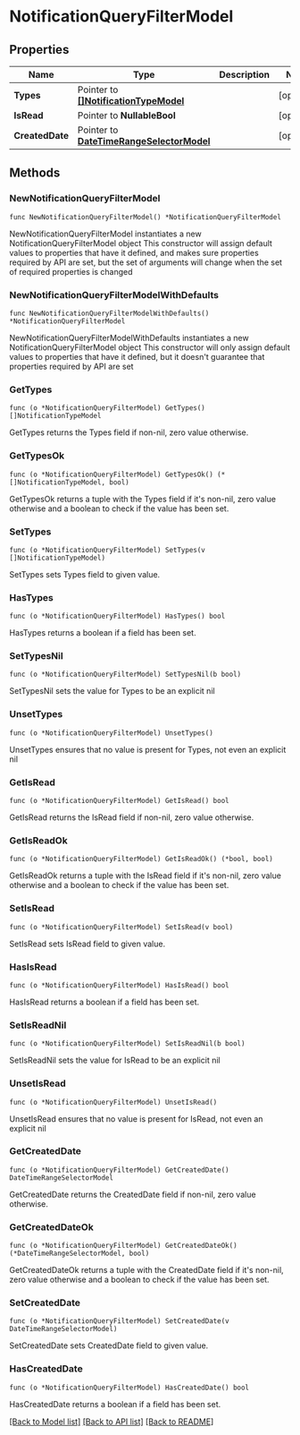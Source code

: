 # NotificationQueryFilterModel

## Properties

Name | Type | Description | Notes
------------ | ------------- | ------------- | -------------
**Types** | Pointer to [**[]NotificationTypeModel**](NotificationTypeModel.md) |  | [optional] 
**IsRead** | Pointer to **NullableBool** |  | [optional] 
**CreatedDate** | Pointer to [**DateTimeRangeSelectorModel**](DateTimeRangeSelectorModel.md) |  | [optional] 

## Methods

### NewNotificationQueryFilterModel

`func NewNotificationQueryFilterModel() *NotificationQueryFilterModel`

NewNotificationQueryFilterModel instantiates a new NotificationQueryFilterModel object
This constructor will assign default values to properties that have it defined,
and makes sure properties required by API are set, but the set of arguments
will change when the set of required properties is changed

### NewNotificationQueryFilterModelWithDefaults

`func NewNotificationQueryFilterModelWithDefaults() *NotificationQueryFilterModel`

NewNotificationQueryFilterModelWithDefaults instantiates a new NotificationQueryFilterModel object
This constructor will only assign default values to properties that have it defined,
but it doesn't guarantee that properties required by API are set

### GetTypes

`func (o *NotificationQueryFilterModel) GetTypes() []NotificationTypeModel`

GetTypes returns the Types field if non-nil, zero value otherwise.

### GetTypesOk

`func (o *NotificationQueryFilterModel) GetTypesOk() (*[]NotificationTypeModel, bool)`

GetTypesOk returns a tuple with the Types field if it's non-nil, zero value otherwise
and a boolean to check if the value has been set.

### SetTypes

`func (o *NotificationQueryFilterModel) SetTypes(v []NotificationTypeModel)`

SetTypes sets Types field to given value.

### HasTypes

`func (o *NotificationQueryFilterModel) HasTypes() bool`

HasTypes returns a boolean if a field has been set.

### SetTypesNil

`func (o *NotificationQueryFilterModel) SetTypesNil(b bool)`

 SetTypesNil sets the value for Types to be an explicit nil

### UnsetTypes
`func (o *NotificationQueryFilterModel) UnsetTypes()`

UnsetTypes ensures that no value is present for Types, not even an explicit nil
### GetIsRead

`func (o *NotificationQueryFilterModel) GetIsRead() bool`

GetIsRead returns the IsRead field if non-nil, zero value otherwise.

### GetIsReadOk

`func (o *NotificationQueryFilterModel) GetIsReadOk() (*bool, bool)`

GetIsReadOk returns a tuple with the IsRead field if it's non-nil, zero value otherwise
and a boolean to check if the value has been set.

### SetIsRead

`func (o *NotificationQueryFilterModel) SetIsRead(v bool)`

SetIsRead sets IsRead field to given value.

### HasIsRead

`func (o *NotificationQueryFilterModel) HasIsRead() bool`

HasIsRead returns a boolean if a field has been set.

### SetIsReadNil

`func (o *NotificationQueryFilterModel) SetIsReadNil(b bool)`

 SetIsReadNil sets the value for IsRead to be an explicit nil

### UnsetIsRead
`func (o *NotificationQueryFilterModel) UnsetIsRead()`

UnsetIsRead ensures that no value is present for IsRead, not even an explicit nil
### GetCreatedDate

`func (o *NotificationQueryFilterModel) GetCreatedDate() DateTimeRangeSelectorModel`

GetCreatedDate returns the CreatedDate field if non-nil, zero value otherwise.

### GetCreatedDateOk

`func (o *NotificationQueryFilterModel) GetCreatedDateOk() (*DateTimeRangeSelectorModel, bool)`

GetCreatedDateOk returns a tuple with the CreatedDate field if it's non-nil, zero value otherwise
and a boolean to check if the value has been set.

### SetCreatedDate

`func (o *NotificationQueryFilterModel) SetCreatedDate(v DateTimeRangeSelectorModel)`

SetCreatedDate sets CreatedDate field to given value.

### HasCreatedDate

`func (o *NotificationQueryFilterModel) HasCreatedDate() bool`

HasCreatedDate returns a boolean if a field has been set.


[[Back to Model list]](../README.md#documentation-for-models) [[Back to API list]](../README.md#documentation-for-api-endpoints) [[Back to README]](../README.md)


